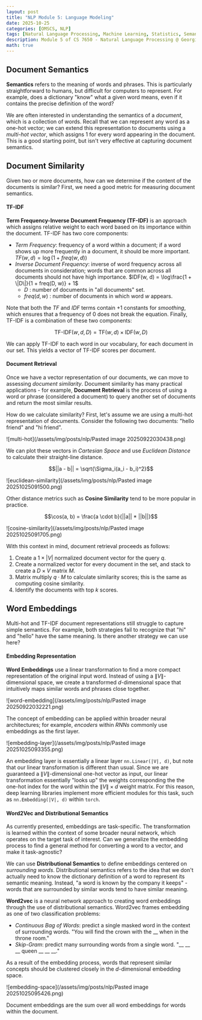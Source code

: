```yaml
---
layout: post
title: "NLP Module 5: Language Modeling"
date: 2025-10-25
categories: [OMSCS, NLP]
tags: [Natural Language Processing, Machine Learning, Statistics, Semantics, Document Retrieval, TF-IDF, Cosine Similarity, Word Embedding]
description: Module 5 of CS 7650 - Natural Language Processing @ Georgia Tech. 
math: true
---
```




## Document Semantics 

**Semantics** refers to the meaning of words and phrases. This is particularly straightforward to humans, but difficult for computers to represent. For example, does a dictionary "know" what a given word means, even if it contains the precise definition of the word? 

We are often interested in understanding the semantics of a *document*, which is a collection of words. Recall that we can represent any word as a one-hot vector; we can extend this representation to documents using a *multi-hot vector*, which assigns 1 for every word appearing in the document. This is a good starting point, but isn't very effective at capturing document semantics. 

## Document Similarity 

Given two or more documents, how can we determine if the content of the documents is similar? First, we need a good metric for measuring document semantics.  

#### TF-IDF

**Term Frequency-Inverse Document Frequency (TF-IDF)** is an approach which assigns relative weight to each word based on its importance within the document. TF-IDF has two core components: 

- *Term Frequency*: frequency of a word within a document; if a word shows up more frequently in a document, it should be more important.  
  $TF(w, d) = \log(1 + freq(w, d))$ 
- *Inverse Document Frequency*: inverse of word frequency across all documents in consideration; words that are common across all documents should not have high importance. 
  $IDF(w, d) = \log\frac{1 + \|D\|}{1 + freq(D, w)} + 1$ 
	- $D$ : number of documents in "all documents" set. 
	- $freq(d, w)$ : number of documents in which word $w$ appears. 

Note that both the $TF$ and $IDF$ terms contain +1 constants for *smoothing*, which ensures that a frequency of 0 does not break the equation. Finally, TF-IDF is a combination of these two components:  

$$\text{TF-IDF}(w, d, D) = \text{TF}(w, d) \times \text{IDF}(w, D)$$  

We can apply TF-IDF to each word in our vocabulary, for each document in our set. This yields a vector of TF-IDF scores per document.  

#### Document Retrieval 

Once we have a vector representation of our documents, we can move to assessing *document similarity*. Document similarity has many practical applications - for example, **Document Retrieval** is the process of using a word or phrase (considered a document) to query another set of documents and return the most similar results. 

How do we calculate similarity? First, let's assume we are using a multi-hot representation of documents. Consider the following two documents: "hello friend" and "hi friend". 

![multi-hot](/assets/img/posts/nlp/Pasted image 20250922030438.png)

We can plot these vectors in *Cartesian Space* and use *Euclidean Distance* to calculate their straight-line distance.  

$$||a - b|| = \sqrt{\Sigma_i(a_i - b_i)^2}$$  

![euclidean-similarity](/assets/img/posts/nlp/Pasted image 20251025091500.png)

Other distance metrics such as **Cosine Similarity** tend to be more popular in practice.   

$$\cos(a, b) = \frac{a \cdot b}{||a|| * ||b||}$$  

![cosine-similarity](/assets/img/posts/nlp/Pasted image 20251025091705.png)

With this context in mind, document retrieval proceeds as follows: 

1) Create a $1 \times |V|$ normalized document vector for the query $q$. 
2) Create a normalized vector for every document in the set, and stack to create a $D \times V$ matrix $M$. 
3) Matrix multiply $q \cdot M$ to calculate similarity scores; this is the same as computing cosine similarity. 
4) Identify the documents with top $k$ scores. 

## Word Embeddings

Multi-hot and TF-IDF document representations still struggle to capture simple semantics. For example, both strategies fail to recognize that "hi" and "hello" have the same meaning. Is there another strategy we can use here? 

#### Embedding Representation

**Word Embeddings** use a linear transformation to find a more compact representation of the original input word. Instead of using a $\|V\|$-dimensional space, we create a transformed $d$-dimensional space that intuitively maps similar words and phrases close together. 

![word-embedding](/assets/img/posts/nlp/Pasted image 20250922032221.png)

The concept of embedding can be applied within broader neural architectures; for example, *encoders* within *RNNs* commonly use embeddings as the first layer. 

![embedding-layer](/assets/img/posts/nlp/Pasted image 20251025093355.png)

An embedding layer is essentially a linear layer `nn.Linear(|V|, d)`, but note that our linear transformation is different than usual. Since we are guaranteed a $\|V\|$-dimensional one-hot vector as input, our linear transformation essentially "looks up" the weights corresponding the the one-hot index for the word within the $\|V\| \times d$ weight matrix. For this reason, deep learning libraries implement more efficient modules for this task, such as `nn.Embedding(|V|, d)` within `torch`.  

#### Word2Vec and Distributional Semantics 

As currently presented, embeddings are task-specific. The transformation is learned within the context of some broader neural network, which operates on the target task of interest. Can we generalize the embedding process to find a general method for converting a word to a vector, and make it task-agnostic? 

We can use **Distributional Semantics** to define embeddings centered on *surrounding words*. Distributional semantics refers to the idea that we don't actually need to know the dictionary definition of a word to represent its semantic meaning. Instead, "a word is known by the company it keeps" - words that are surrounded by similar words tend to have similar meaning.

**Word2vec** is a neural network approach to creating word embeddings through the use of distributional semantics. Word2vec frames embedding as one of two classification problems: 

- *Continuous Bag of Words*: predict a single masked word in the context of surrounding words. 
  "You will find the crown with the \_\_ when in the throne room."
- *Skip-Gram*: predict many surrounding words from a single word. 
  "\_\_ \_\_ \_\_ queen \_\_ \_\_ \_\_."

As a result of the embedding process, words that represent similar concepts should be clustered closely in the $d$-dimensional embedding space. 

![embedding-space](/assets/img/posts/nlp/Pasted image 20251025095426.png)

Document embeddings are the sum over all word embeddings for words within the document. 
